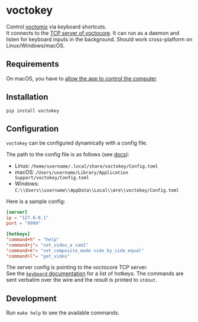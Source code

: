 # voctokey

Control [voctomix] via keyboard shortcuts.  
It connects to the [TCP server of voctocore](https://github.com/voc/voctomix/tree/master/voctocore#example-communication).
It can run as a daemon and listen for keyboard inputs in the background.
Should work cross-platform on Linux/Windows/macOS.

## Requirements

On macOS, you have to [allow the app to control the computer](https://www.mactrast.com/2017/05/enable-app-accessibility-features-mac/).

## Installation

```
pip install voctokey
```

## Configuration

`voctokey` can be configured dynamically with a config file.  

The path to the config file is as follows (see [docs](https://github.com/ActiveState/appdirs)):

* Linux: `/home/username/.local/share/voctokey/Config.toml`
* macOS: `/Users/username/Library/Application Support/voctokey/Config.toml`
* Windows: `C:\\Users\\username\\AppData\\Local\\mre\\voctokey/Config.toml`

Here is a sample config:

```toml
[server]
ip = "127.0.0.1"
port = "9999"

[hotkeys]
"command+h" = "help"
"command+j"= "set_video_a cam1"
"command+k"= "set_composite_mode side_by_side_equal"
"command+l"= "get_video"
```

The server config is pointing to the voctocore TCP server.  
See the [`keyboard` documentation](https://github.com/boppreh/keyboard) for a list of hotkeys.
The commands are sent verbatim over the wire and the result is printed to `stdout`.

## Development

Run `make help` to see the available commands.


[voctomix]: https://github.com/voc/voctomix

